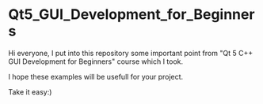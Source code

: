 # Qt5_GUI_Development_for_Beginners
 
Hi everyone, I put into this repository some important point from "Qt 5 C++ GUI Development for Beginners" course which I took. 

I hope these examples will be usefull for your project. 

Take it easy:)
